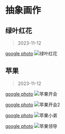 # 抽象画作

## 绿叶红花

> 2023-11-12

[google photo](https://photos.app.goo.gl/nKzGXMQCJvH84G9S6)
![绿叶红花](/arts/green-and-flower.PNG)

## 苹果

> 2023-11-12

[google photo](https://photos.app.goo.gl/SRQGCnEfaxmzMe976)
![苹果开会](/arts/apple-group-square.png)

[google photo](https://photos.app.goo.gl/JagJozsazX9gE3Sf9)
![苹果开会2](/arts/apple-group-with-bg.PNG)

[google photo](https://photos.app.goo.gl/akgsYk6axNzquwP98)
![苹果小弟](/arts/IMG_0020.PNG)

[google photo](https://photos.app.goo.gl/T2WTTHG7ZAzHaXGf7)
![苹果领导](/arts/IMG_0022.PNG)